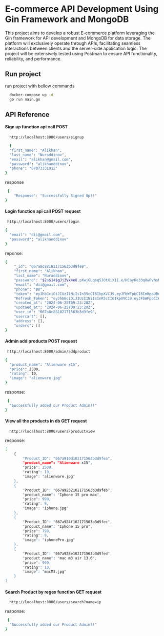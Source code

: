 
# E-commerce API Development Using Gin Framework and MongoDB

This project aims to develop a robust E-commerce platform leveraging the Gin framework for API development and MongoDB for data storage. The platform will exclusively operate through APIs, facilitating seamless interactions between clients and the server-side application logic. The project will be extensively tested using Postman to ensure API functionality, reliability, and performance.


## Run project

run project with bellow commands

```bash
  docker-compose up -d
  go run main.go
```

## API Reference

#### Sign up function api call POST

```http
  http://localhost:8000/users/signup
```

```bash
  {
  "first_name": "Alikhan",
  "last_name": "Nuraddinov",
  "email": "alikhan@gmail.com",
  "password": "alikhanddinov",
  "phone": "87073331912"
}
```
response

```bash
 {
    "Response": "Successfully Signed Up!!"
}
```

#### Login function api call POST request

```http
 http://localhost:8000/users/login
```

```bash
{
  "email": "dii@gmail.com",
  "password": "alikhanddinov"
}
```
reponse:

```bash
{
    "_id": "667a8c88102171563b3d9fe9",
    "first_name": "Alikhan",
    "last_name": "Nuraddinov",
    "password": "$2a$14$gJj2Vx4e8.pXwjGLqsq5JOtXiX1I.e/HCayKe33q8wPvhsMbDYrUG",
    "email": "dii@gmail.com",
    "phone": "88",
    "token": "eyJhbGciOiJIUzI1NiIsInR5cCI6IkpXVCJ9.eyJFbWFpbCI6ImRpaUBnbWFpbC5jb20iLCJGaXJzdE5hbWUiOiJBbGlraGFuIiwiTGFzdE5hbWUiOiJOdXJhZGRpbm92IiwiVWlkIjoiNjY3YThjODgxMDIxNzE1NjNiM2Q5ZmU5IiwiZXhwIjoxNzE5MzkzODAwfQ.05aCgBXpxfhWeD-Gh795Mrkf5NioG0ndm2dkKFcOO64",
    "Refresh_Token": "eyJhbGciOiJIUzI1NiIsInR5cCI6IkpXVCJ9.eyJFbWFpbCI6IiIsIkZpcnN0TmFtZSI6IiIsIkxhc3ROYW1lIjoiIiwiVWlkIjoiIiwiZXhwIjoxNzE5OTEyMjAwfQ._IsNBPSiBEMMegyxh3CovbaW6Arpzp5xVLPx4jAjreA",
    "created_at": "2024-06-25T09:23:20Z",
    "updtaed_at": "2024-06-25T09:23:20Z",
    "user_id": "667a8c88102171563b3d9fe9",
    "usercart": [],
    "address": [],
    "orders": []
}
```

#### Admin add products POST request

```http
 http://localhost:8000/admin/addproduct
```

```bash
{
  "product_name": "Alienware x15",
  "price": 2500,
  "rating": 10,
  "image": "alienware.jpg"
}
```

response: 

```bash
 {
  "Successfully added our Product Admin!!"
}
```

#### View all the products in db GET request

```http
  http://localhost:8000/users/productview
```

response: 

```bash
[
    {
        "Product_ID": "667a910d102171563b3d9fea",
        "product_name": "Alienware x15",
        "price": 2500,
        "rating": 10,
        "image": "alienware.jpg"
    },
    {
        "Product_ID": "667a9232102171563b3d9feb",
        "product_name": "Iphone 15 pro max",
        "price": 990,
        "rating": 9,
        "image": "iphone.jpg"
    },
    {
        "Product_ID": "667a924f102171563b3d9fec",
        "product_name": "Iphone 15 pro",
        "price": 790,
        "rating": 9,
        "image": "iphonePro.jpg"
    },
    {
        "Product_ID": "667a928e102171563b3d9fed",
        "product_name": "mac m3 air 13.6",
        "price": 999,
        "rating": 10,
        "image": "macM3.jpg"
    }
]
```


#### Search Product by regex function GET request

```http
  http://localhost:8000/users/search?name=ip
```
response: 

```bash
 {
  "Successfully added our Product Admin!!"
}
```






